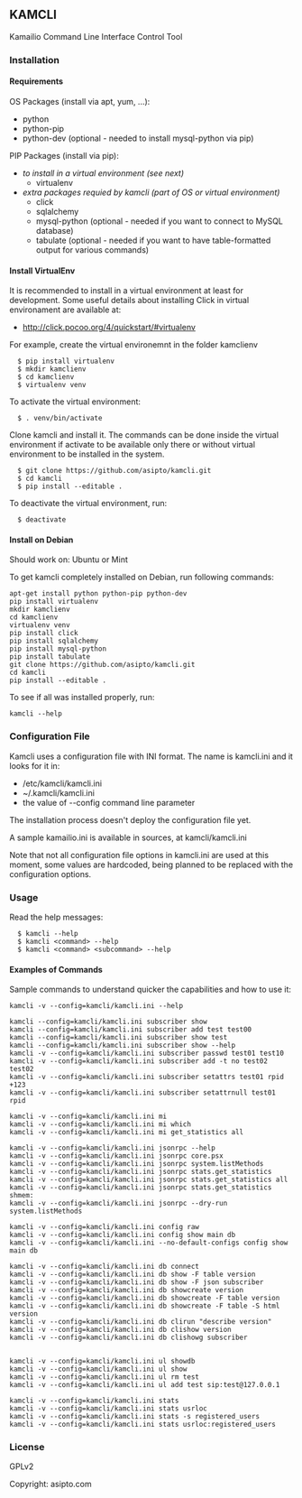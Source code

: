 ## KAMCLI

Kamailio Command Line Interface Control Tool

### Installation

#### Requirements

OS Packages (install via apt, yum, ...):

  * python
  * python-pip
  * python-dev (optional - needed to install mysql-python via pip)

PIP Packages (install via pip):

  * _to install in a virtual environment (see next)_
    * virtualenv
  * _extra packages requied by kamcli (part of OS or  virtual environment)_
    * click
    * sqlalchemy
    * mysql-python (optional - needed if you want to connect to MySQL database)
    * tabulate (optional - needed if you want to have table-formatted output for various commands)

#### Install VirtualEnv

It is recommended to install in a virtual environment at least for development.
Some useful details about installing Click in virtual environament are
available at:

  * http://click.pocoo.org/4/quickstart/#virtualenv

For example, create the virtual environemnt in the folder kamclienv

```
  $ pip install virtualenv
  $ mkdir kamclienv
  $ cd kamclienv
  $ virtualenv venv
```

To activate the virtual environment:

```
  $ . venv/bin/activate
```

Clone kamcli and install it. The commands can be done inside the virtual
environment if activate to be available only there or without virtual
environment to be installed in the system.

```
  $ git clone https://github.com/asipto/kamcli.git
  $ cd kamcli
  $ pip install --editable .
```

To deactivate the virtual environment, run:

```
  $ deactivate
```

#### Install on Debian

Should work on: Ubuntu or Mint

To get kamcli completely installed on Debian, run following commands:

```
apt-get install python python-pip python-dev
pip install virtualenv
mkdir kamclienv
cd kamclienv
virtualenv venv
pip install click
pip install sqlalchemy
pip install mysql-python
pip install tabulate
git clone https://github.com/asipto/kamcli.git
cd kamcli
pip install --editable .
```

To see if all was installed properly, run:

```
kamcli --help
```

### Configuration File

Kamcli uses a configuration file with INI format. The name is kamcli.ini and it looks for it in:

  * /etc/kamcli/kamcli.ini
  * ~/.kamcli/kamcli.ini
  * the value of --config command line parameter

The installation process doesn't deploy the configuration file yet.

A sample kamailio.ini is available in sources, at kamcli/kamcli.ini

Note that not all configuration file options in kamcli.ini are used at this moment, some
values are hardcoded, being planned to be replaced with the configuration options.

### Usage

Read the help messages:

```
  $ kamcli --help
  $ kamcli <command> --help
  $ kamcli <command> <subcommand> --help
```

#### Examples of Commands

Sample commands to understand quicker the capabilities and how to use it:

```
kamcli -v --config=kamcli/kamcli.ini --help

kamcli --config=kamcli/kamcli.ini subscriber show
kamcli --config=kamcli/kamcli.ini subscriber add test test00
kamcli --config=kamcli/kamcli.ini subscriber show test
kamcli --config=kamcli/kamcli.ini subscriber show --help
kamcli -v --config=kamcli/kamcli.ini subscriber passwd test01 test10
kamcli -v --config=kamcli/kamcli.ini subscriber add -t no test02 test02
kamcli -v --config=kamcli/kamcli.ini subscriber setattrs test01 rpid +123
kamcli -v --config=kamcli/kamcli.ini subscriber setattrnull test01 rpid

kamcli -v --config=kamcli/kamcli.ini mi
kamcli -v --config=kamcli/kamcli.ini mi which
kamcli -v --config=kamcli/kamcli.ini mi get_statistics all

kamcli -v --config=kamcli/kamcli.ini jsonrpc --help
kamcli -v --config=kamcli/kamcli.ini jsonrpc core.psx
kamcli -v --config=kamcli/kamcli.ini jsonrpc system.listMethods
kamcli -v --config=kamcli/kamcli.ini jsonrpc stats.get_statistics
kamcli -v --config=kamcli/kamcli.ini jsonrpc stats.get_statistics all
kamcli -v --config=kamcli/kamcli.ini jsonrpc stats.get_statistics shmem:
kamcli -v --config=kamcli/kamcli.ini jsonrpc --dry-run system.listMethods

kamcli -v --config=kamcli/kamcli.ini config raw
kamcli -v --config=kamcli/kamcli.ini config show main db
kamcli -v --config=kamcli/kamcli.ini --no-default-configs config show main db

kamcli -v --config=kamcli/kamcli.ini db connect
kamcli -v --config=kamcli/kamcli.ini db show -F table version
kamcli -v --config=kamcli/kamcli.ini db show -F json subscriber
kamcli -v --config=kamcli/kamcli.ini db showcreate version
kamcli -v --config=kamcli/kamcli.ini db showcreate -F table version
kamcli -v --config=kamcli/kamcli.ini db showcreate -F table -S html version
kamcli -v --config=kamcli/kamcli.ini db clirun "describe version"
kamcli -v --config=kamcli/kamcli.ini db clishow version
kamcli -v --config=kamcli/kamcli.ini db clishowg subscriber


kamcli -v --config=kamcli/kamcli.ini ul showdb
kamcli -v --config=kamcli/kamcli.ini ul show
kamcli -v --config=kamcli/kamcli.ini ul rm test
kamcli -v --config=kamcli/kamcli.ini ul add test sip:test@127.0.0.1

kamcli -v --config=kamcli/kamcli.ini stats
kamcli -v --config=kamcli/kamcli.ini stats usrloc
kamcli -v --config=kamcli/kamcli.ini stats -s registered_users
kamcli -v --config=kamcli/kamcli.ini stats usrloc:registered_users
```

### License

GPLv2

Copyright: asipto.com

